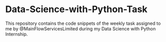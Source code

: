 # Data-Science-with-Python-Task
This repository contains the code snippets of the weekly task assigned to me by @MainFlowServicesLimited during my Data Science with Python Internship.


